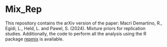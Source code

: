 # Mix_Rep

This repository contains the arXiv version of the paper: Macrì Demartino, R., Egidi, L., Held, L. and Pawel, S. (2024). Mixture priors for replication studies. Additionally, the code to perform all the analysis using the R package [repmix](https://github.com/SamCH93/repmix) is available.
